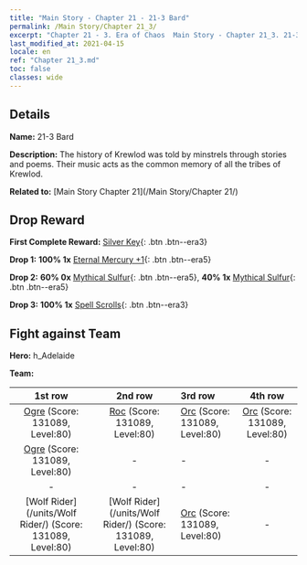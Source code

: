 ```yaml
---
title: "Main Story - Chapter 21 - 21-3 Bard"
permalink: /Main Story/Chapter 21_3/
excerpt: "Chapter 21 - 3. Era of Chaos  Main Story - Chapter 21_3. 21-3 Bard"
last_modified_at: 2021-04-15
locale: en
ref: "Chapter 21_3.md"
toc: false
classes: wide
---
```


## Details

 **Name:** 21-3 Bard

 **Description:** The history of Krewlod was told by minstrels through stories and poems. Their music acts as the common memory of all the tribes of Krewlod.

 **Related to:** [Main Story Chapter 21](/Main Story/Chapter 21/)

## Drop Reward

 **First Complete Reward:** [Silver Key](/Items/con_693/){: .btn .btn--era3}

 **Drop 1:** **100% 1x** [Eternal Mercury +1](/Items/mat_70/){: .btn .btn--era5}

 **Drop 2:** **60% 0x** [Mythical Sulfur](/Items/mat_64/){: .btn .btn--era5}, **40% 1x** [Mythical Sulfur](/Items/mat_64/){: .btn .btn--era5}

 **Drop 3:** **100% 1x** [Spell Scrolls](/Items/con_694/){: .btn .btn--era3}


## Fight against Team
 **Hero:** h_Adelaide

 **Team:**


  | 1st row | 2nd row | 3rd row | 4th row |
  |:----:|:----:|:----|:----:|
  | [Ogre](/units/Ogre/) (Score: 131089, Level:80)  | [Roc](/units/Roc/) (Score: 131089, Level:80)  | [Orc](/units/Orc/) (Score: 131089, Level:80)  | [Orc](/units/Orc/) (Score: 131089, Level:80)  |
  | [Ogre](/units/Ogre/) (Score: 131089, Level:80)  | - | - | - |
  | - | - | - | - |
  | [Wolf Rider](/units/Wolf Rider/) (Score: 131089, Level:80)  | [Wolf Rider](/units/Wolf Rider/) (Score: 131089, Level:80)  | [Orc](/units/Orc/) (Score: 131089, Level:80)  | - |


